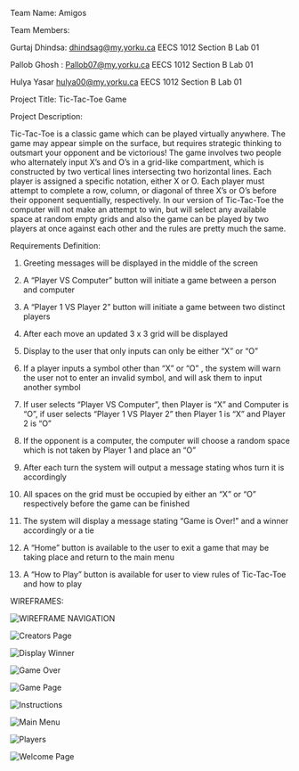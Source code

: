Team Name:	Amigos

Team Members:

Gurtaj Dhindsa: dhindsag@my.yorku.ca EECS 1012 Section B Lab 01
 
Pallob Ghosh : Pallob07@my.yorku.ca EECS 1012 Section B Lab 01

Hulya Yasar hulya00@my.yorku.ca EECS 1012 Section B Lab 01 





Project Title: Tic-Tac-Toe Game


Project Description:

Tic-Tac-Toe is a classic game which can be played virtually anywhere. The game may appear simple on the surface, but requires strategic thinking to outsmart your opponent and be victorious! The game involves two people who alternately input X’s and O’s in a grid-like compartment, which is constructed by two vertical lines intersecting two horizontal lines. Each player is assigned a specific notation, either X or O. Each player must attempt to complete a row, column, or diagonal of three X’s or O’s before their opponent sequentially, respectively. In our version of Tic-Tac-Toe the computer will not make an attempt to win, but will select any available space at random empty grids and also the game can be played by two players at once against each other and the rules are pretty much the same.






Requirements Definition:

1. Greeting messages will be displayed in the middle of the screen

2. A “Player VS Computer” button will initiate a game between a person and computer

3. A “Player 1 VS Player 2” button will initiate a game between two distinct players

4. After each move an updated 3 x 3 grid will be displayed

5. Display to the user that only inputs can only be either “X” or “O”

6. If a player inputs a symbol other than “X” or “O” , the system will warn the user not to enter an invalid symbol, and will ask them to input another symbol

7. If user selects “Player VS Computer”, then Player is “X” and Computer is “O”, if user selects “Player 1 VS Player 2” then Player 1 is “X” and Player 2 is “O”

8. If the opponent is a computer, the computer will choose a random space which is not taken by Player 1 and place an “O”

9. After each turn the system will output a message stating whos turn it is accordingly

10. All spaces on the grid must be occupied by either an “X” or “O” respectively before the game can be finished

11. The system will display a message stating “Game is Over!” and a winner accordingly or a tie

12. A “Home” button is available to the user to exit a game that may be taking place and return to the main menu

13. A “How to Play” button is available for user to view rules of Tic-Tac-Toe and how to play

WIREFRAMES:


![WIREFRAME NAVIGATION](https://user-images.githubusercontent.com/60611662/140621355-82b089ca-d530-442f-8e20-881d35762545.jpeg)




![Creators Page](https://user-images.githubusercontent.com/60611662/140621375-d74d6ce9-e973-4208-abdb-95c7301b2621.png)

![Display Winner](https://user-images.githubusercontent.com/60611662/140621376-350a45fc-6747-4c95-8ac3-40f50bde79b4.png)

![Game Over](https://user-images.githubusercontent.com/60611662/140621377-de98d01b-8137-4adf-924c-23fa8b510a56.png)

![Game Page](https://user-images.githubusercontent.com/60611662/140621378-e164cdd6-a2e6-4b74-99c1-a403debd8c40.png)

![Instructions](https://user-images.githubusercontent.com/60611662/140621379-fb8c3341-df10-4da3-b76b-998ea4c52ee3.png)

![Main Menu](https://user-images.githubusercontent.com/60611662/140621381-59e19704-0f9f-4ae1-8f6b-bafff672858f.png)

![Players](https://user-images.githubusercontent.com/60611662/140621383-ff82d3ef-2b10-4833-a808-03432ee12f29.png)

![Welcome Page](https://user-images.githubusercontent.com/60611662/140621384-869d5cdf-0aed-443b-803d-35ed895a4539.png)
